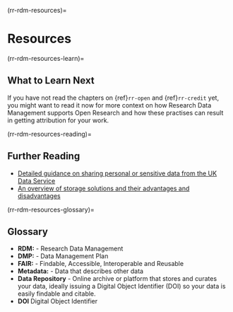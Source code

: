 (rr-rdm-resources)=
# Resources

(rr-rdm-resources-learn)=
## What to Learn Next

If you have not read the chapters on {ref}`rr-open` and {ref}`rr-credit` yet, you might want to read it now for more context on how Research Data Management supports Open Research and how these practises can result in getting attribution for your work.

(rr-rdm-resources-reading)=
## Further Reading

- [Detailed guidance on sharing personal or sensitive data from the UK Data Service](https://www.ukdataservice.ac.uk/manage-data/legal-ethical/consent-data-sharing.aspx)
- [An overview of storage solutions and their advantages and disadvantages](https://datasupport.researchdata.nl/en/start-the-course/iii-the-research-phase/storing-data)

(rr-rdm-resources-glossary)=
## Glossary

<!-- Link to the glossary here or copy in key concepts/definitions that readers should be aware of to get the most out of this chapter -->

- **RDM:** - Research Data Management
- **DMP:** - Data Management Plan
- **FAIR:** - Findable, Accessible, Interoperable and Reusable
- **Metadata:** - Data that describes other data
- **Data Repository** - Online archive or platform that stores and curates your data, ideally issuing a Digital Object Identifier (DOI) so your data is easily findable and citable.
- **DOI** Digital Object Identifier
